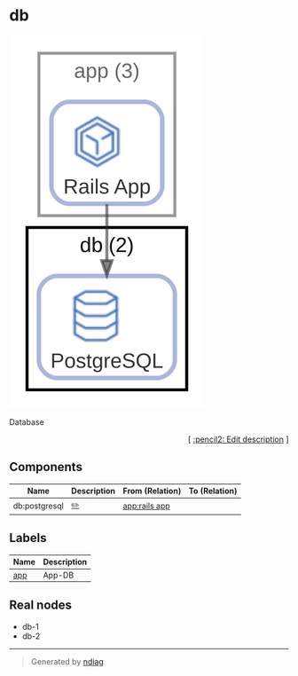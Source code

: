 # db

![view](node-db.svg)

Database


<p align="right">
  [ <a href="../../ndiag.descriptions/_node-db.md">:pencil2: Edit description</a> ]
<p>

## Components

| Name | Description | From (Relation) | To (Relation) |
| --- | --- | --- | --- |
| db:postgresql |  <a href="../../ndiag.descriptions/_component-db_postgresql.md">:pencil2:</a> | [app:rails app](node-app.md) |  |

## Labels

| Name | Description |
| --- | --- |
| [app](label-app.md) | App-DB |
## Real nodes

- db-1
- db-2

---

> Generated by [ndiag](https://github.com/k1LoW/ndiag)
